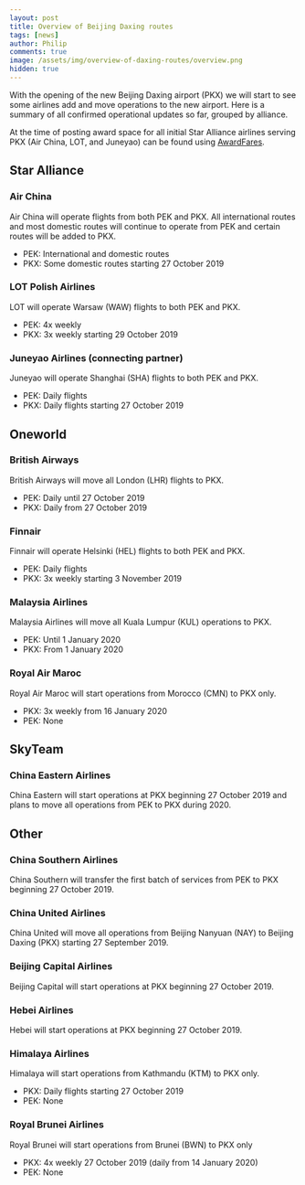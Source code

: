 ```yaml
---
layout: post
title: Overview of Beijing Daxing routes
tags: [news]
author: Philip
comments: true
image: /assets/img/overview-of-daxing-routes/overview.png
hidden: true
---
```


With the opening of the new Beijing Daxing airport (PKX) we will start to see some airlines add and move operations to the new airport. Here is a summary of all confirmed operational updates so far, grouped by alliance. 

At the time of posting award space for all initial Star Alliance airlines serving PKX (Air China, LOT, and Juneyao) can be found using [AwardFares](https://awardfares.com/search?PKX..).

## Star Alliance

### Air China
Air China will operate flights from both PEK and PKX. All international routes and most domestic routes will continue to operate from PEK and certain routes will be added to PKX.
- PEK: International and domestic routes
- PKX: Some domestic routes starting 27 October 2019

### LOT Polish Airlines
LOT will operate Warsaw (WAW) flights to both PEK and PKX.
- PEK: 4x weekly
- PKX: 3x weekly starting 29 October 2019

### Juneyao Airlines (connecting partner)
Juneyao will operate Shanghai (SHA) flights to both PEK and PKX.
- PEK: Daily flights
- PKX: Daily flights starting 27 October 2019

## Oneworld

### British Airways
British Airways will move all London (LHR) flights to PKX.
- PEK: Daily until 27 October 2019
- PKX: Daily from 27 October 2019

### Finnair
Finnair will operate Helsinki (HEL) flights to both PEK and PKX.
- PEK: Daily flights
- PKX: 3x weekly starting 3 November 2019

### Malaysia Airlines
Malaysia Airlines will move all Kuala Lumpur (KUL) operations to PKX.
- PEK: Until 1 January 2020
- PKX: From 1 January 2020

### Royal Air Maroc
Royal Air Maroc will start operations from Morocco (CMN) to PKX only.
- PKX: 3x weekly from 16 January 2020
- PEK: None

## SkyTeam

### China Eastern Airlines
China Eastern will start operations at PKX beginning 27 October 2019 and plans to move all operations from PEK to PKX during 2020.

## Other

### China Southern Airlines
China Southern will transfer the first batch of services from PEK to PKX beginning 27 October 2019.

### China United Airlines
China United will move all operations from Beijing Nanyuan (NAY) to Beijing Daxing (PKX) starting 27 September 2019.

### Beijing Capital Airlines
Beijing Capital will start operations at PKX beginning 27 October 2019.

### Hebei Airlines
Hebei will start operations at PKX beginning 27 October 2019.

### Himalaya Airlines
Himalaya will start operations from Kathmandu (KTM) to PKX only.
- PKX: Daily flights starting 27 October 2019
- PEK: None

### Royal Brunei Airlines
Royal Brunei will start operations from Brunei (BWN) to PKX only
- PKX: 4x weekly 27 October 2019 (daily from 14 January 2020)
- PEK: None
